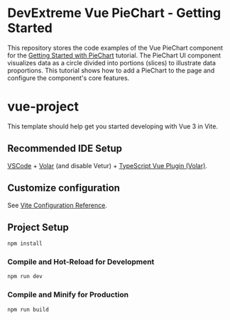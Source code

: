 # DevExtreme Vue PieChart - Getting Started 

This repository stores the code examples of the Vue PieChart component for the [Getting Started with PieChart](https://js.devexpress.com/Documentation/Guide/UI_Components/PieChart/Getting_Started_with_PieChart/) tutorial. The PieChart UI component visualizes data as a circle divided into portions (slices) to illustrate data proportions. This tutorial shows how to add a PieChart to the page and configure the component's core features.

# vue-project

This template should help get you started developing with Vue 3 in Vite.

## Recommended IDE Setup

[VSCode](https://code.visualstudio.com/) + [Volar](https://marketplace.visualstudio.com/items?itemName=johnsoncodehk.volar) (and disable Vetur) + [TypeScript Vue Plugin (Volar)](https://marketplace.visualstudio.com/items?itemName=johnsoncodehk.vscode-typescript-vue-plugin).

## Customize configuration

See [Vite Configuration Reference](https://vitejs.dev/config/).

## Project Setup

```sh
npm install
```

### Compile and Hot-Reload for Development

```sh
npm run dev
```

### Compile and Minify for Production

```sh
npm run build
```
